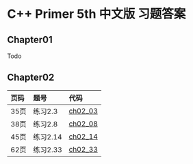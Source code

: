 # C++ Primer 5th 中文版 习题答案
## Chapter01
Todo

## Chapter02

| 页码 | 题号 | 代码 |
| :------| :------ | :------ |
|  35页  |  练习2.3  | [ch02_03](./Chapter02/ch02_03.cpp) |
|  38页  |  练习2.8  | [ch02_08](./Chapter02/ch02_08.cpp) |
|  45页  |  练习2.14  | [ch02_14](./Chapter02/ch02_14.cpp) |
|  62页  |  练习2.33  | [ch02_33](./Chapter02/ch02_33.cpp) |